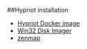 ##Hypriot installation
- [Hypriot Docker image](http://blog.hypriot.com/downloads/)
- [Win32 Disk Imager](http://sourceforge.net/projects/win32diskimager/)
- [zenmap](https://nmap.org/)
